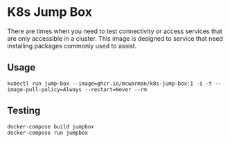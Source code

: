 # K8s Jump Box

There are times when you need to test connectivity or access services that are
only accessible in a cluster. This image is designed to service that need installing
packages commonly used to assist.

## Usage

```shell
kubectl run jump-box --image=ghcr.io/mcwarman/k8s-jump-box:1 -i -t --image-pull-policy=Always --restart=Never --rm
```

## Testing

```shell
docker-compose build jumpbox
docker-compose run jumpbox
```
